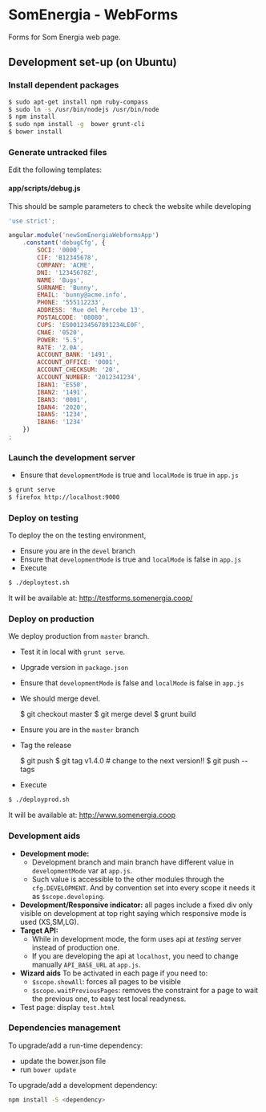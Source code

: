 # SomEnergia - WebForms

Forms for Som Energia web page.

## Development set-up (on Ubuntu)

### Install dependent packages

```bash
$ sudo apt-get install npm ruby-compass
$ sudo ln -s /usr/bin/nodejs /usr/bin/node
$ npm install
$ sudo npm install -g  bower grunt-cli
$ bower install
```


### Generate untracked files

Edit the following templates:

#### app/scripts/debug.js

This should be sample parameters to check the website while developing
```javascript
'use strict';

angular.module('newSomEnergiaWebformsApp')
	.constant('debugCfg', {
		SOCI: '0000',
		CIF: 'B12345678',
		COMPANY: 'ACME',
		DNI: '12345678Z',
		NAME: 'Bugs',
		SURNAME: 'Bunny',
		EMAIL: 'bunny@acme.info',
		PHONE: '555112233',
		ADDRESS: 'Rue del Percebe 13',
		POSTALCODE: '08080',
		CUPS: 'ES001234567891234LE0F',
		CNAE: '0520',
		POWER: '5.5',
		RATE: '2.0A',
		ACCOUNT_BANK: '1491',
		ACCOUNT_OFFICE: '0001',
		ACCOUNT_CHECKSUM: '20',
		ACCOUNT_NUMBER: '2012341234',
		IBAN1: 'ES50',
		IBAN2: '1491',
		IBAN3: '0001',
		IBAN4: '2020',
		IBAN5: '1234',
		IBAN6: '1234'
	})
;
```


### Launch the development server

- Ensure that `developmentMode` is true and `localMode` is true in `app.js`
```bash
$ grunt serve
$ firefox http://localhost:9000
```


### Deploy on testing

To deploy the on the testing environment,

- Ensure you are in the `devel` branch
- Ensure that `developmentMode` is true and `localMode` is false in `app.js`
- Execute
```bash
$ ./deploytest.sh
```
It will be available at: http://testforms.somenergia.coop/


### Deploy on production

We deploy production from `master` branch.

- Test it in local with `grunt serve`.
- Upgrade version in `package.json`
- Ensure that `developmentMode` is false and `localMode` is false in `app.js`
- We should merge devel.

    $ git checkout master
    $ git merge devel
    $ grunt build

- Ensure you are in the `master` branch
- Tag the release

    $ git push
    $ git tag v1.4.0 # change to the next version!!
    $ git push --tags

- Execute
```bash
$ ./deployprod.sh
```

It will be available at: http://www.somenergia.coop


### Development aids

- **Development mode:**
	- Development branch and main branch have different value in `developmentMode` var at `app.js`.
	- Such value is accessible to the other modules through the `cfg.DEVELOPMENT`. And by convention set into every scope it needs it as `$scope.developing`.
- **Development/Responsive indicator:** all pages include a fixed div only visible on development at top right saying which responsive mode is used (XS,SM,LG).
- **Target API:**
	- While in development mode, the form uses api at _testing_ server instead of production one.
	- If you are developing the api at `localhost`, you need to change manually `API_BASE_URL` at `app.js`.
- **Wizard aids** To be activated in each page if you need to:
	- `$scope.showAll`: forces all pages to be visible
	- `$scope.waitPreviousPages`: removes the constraint for a page to wait the previous one, to easy test local readyness.
- Test page: display `test.html`


### Dependencies management

To upgrade/add a run-time dependency:

- update the bower.json file
- run `bower update`

To upgrade/add a development dependency:

```bash
npm install -S <dependency>
```
